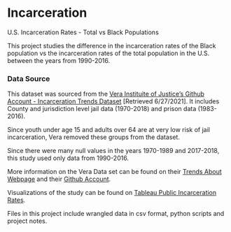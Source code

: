 # Incarceration
U.S. Incarceration Rates - Total vs Black Populations

This project studies the difference in the incarceration rates of the Black population vs the incarceration rates of the total population in the U.S. between the years from 1990-2016.

### Data Source
This dataset was sourced from the [Vera Instituite of Justice’s Github Account - Incarceration Trends Dataset](https://github.com/vera-institute/incarceration-trends) [Retrieved 6/27/2021].  It includes County and jurisdiction level jail data (1970-2018) and prison data (1983-2016). 

Since youth under age 15 and adults over 64 are at very low risk of jail incarceration, Vera removed these groups from the dataset. 

Since there were many null values in the years 1970-1989 and 2017-2018, this study used only data from 1990-2016.

More information on the Vera Data set can be found on their [Trends About Webpage](http://trends.vera.org/about) and their [Github Account](https://github.com/vera-institute/incarceration-trends).

Visualizations of the study can be found on [Tableau Public Incarceration Rates](https://public.tableau.com/app/profile/liz.gewirtz/viz/IncarcerationRates_16280989165760/IncarcerationRates).

Files in this project include wrangled data in csv format, python scripts and project notes.




